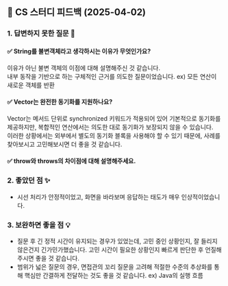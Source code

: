 ## 📌 CS 스터디 피드백 (2025-04-02)

### 1. 답변하지 못한 질문 📝

#### ✅ String를 불변객체라고 생각하시는 이유가 무엇인가요?
이유가 아닌 불변 객체의 이점에 대해 설명해주신 것 같습니다.  
내부 동작을 기반으로 하는 구체적인 근거를 의도한 질문이었습니다. ex) 모든 연산이 새로운 객체를 반환

#### ✅ Vector는 완전한 동기화를 지원하나요?
Vector는 메서드 단위로 synchronized 키워드가 적용되어 있어 기본적으로 동기화를 제공하지만, 복합적인 연산에서는 의도한 대로 동기화가 보장되지 않을 수 있습니다.  
이러한 상황에서는 외부에서 별도의 동기화 블록을 사용해야 할 수 있기 때문에, 사례를 찾아보시고 고민해보시면 더 좋을 것 같습니다.  

#### ✅ throw와 throws의 차이점에 대해 설명해주세요.

### 2. 좋았던 점 ✨
- 시선 처리가 안정적이었고, 화면을 바라보며 응답하는 태도가 매우 인상적이었습니다.  

### 3. 보완하면 좋을 점 💡
- 질문 후 긴 정적 시간이 유지되는 경우가 있었는데, 고민 중인 상황인지, 잘 들리지 않은건지 긴가민가했습니다. 고민 시간이 필요한 상황인지 빠르게 판단한 후 언질해주시면 좋을 것 같습니다.
- 범위가 넓은 질문의 경우, 면접관의 꼬리 질문을 고려해 적절한 수준의 추상화를 통해 핵심만 간결하게 전달하는 것도 좋을 것 같습니다. ex) Java의 실행 흐름
